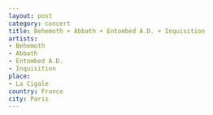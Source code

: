 ```yaml
---
layout: post
category: concert
title: Behemoth + Abbath + Entombed A.D. + Inquisition
artists: 
- Behemoth
- Abbath
- Entombed A.D.
- Inquisition
place: 
- La Cigale
country: France
city: Paris
---
```


